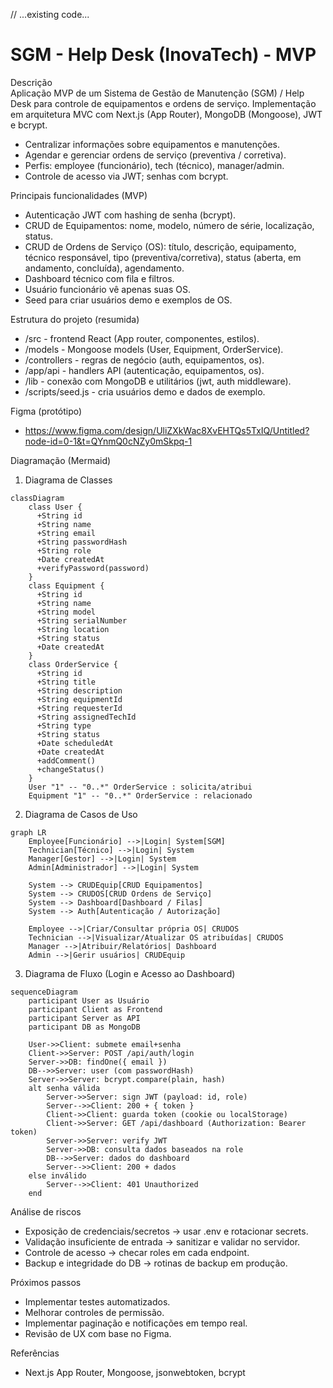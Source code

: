 // ...existing code...
# SGM - Help Desk (InovaTech) - MVP

Descrição  
Aplicação MVP de um Sistema de Gestão de Manutenção (SGM) / Help Desk para controle de equipamentos e ordens de serviço. Implementação em arquitetura MVC com Next.js (App Router), MongoDB (Mongoose), JWT e bcrypt.

- Centralizar informações sobre equipamentos e manutenções.
- Agendar e gerenciar ordens de serviço (preventiva / corretiva).
- Perfis: employee (funcionário), tech (técnico), manager/admin.
- Controle de acesso via JWT; senhas com bcrypt.

Principais funcionalidades (MVP)
- Autenticação JWT com hashing de senha (bcrypt).
- CRUD de Equipamentos: nome, modelo, número de série, localização, status.
- CRUD de Ordens de Serviço (OS): título, descrição, equipamento, técnico responsável, tipo (preventiva/corretiva), status (aberta, em andamento, concluída), agendamento.
- Dashboard técnico com fila e filtros.
- Usuário funcionário vê apenas suas OS.
- Seed para criar usuários demo e exemplos de OS.

Estrutura do projeto (resumida)
- /src - frontend React (App router, componentes, estilos).
- /models - Mongoose models (User, Equipment, OrderService).
- /controllers - regras de negócio (auth, equipamentos, os).
- /app/api - handlers API (autenticação, equipamentos, os).
- /lib - conexão com MongoDB e utilitários (jwt, auth middleware).
- /scripts/seed.js - cria usuários demo e dados de exemplo.
  
Figma (protótipo)
- https://www.figma.com/design/UliZXkWac8XvEHTQs5TxIQ/Untitled?node-id=0-1&t=QYnmQ0cNZy0mSkpq-1

Diagramação (Mermaid)

1) Diagrama de Classes
```mermaid
classDiagram
    class User {
      +String id
      +String name
      +String email
      +String passwordHash
      +String role
      +Date createdAt
      +verifyPassword(password)
    }
    class Equipment {
      +String id
      +String name
      +String model
      +String serialNumber
      +String location
      +String status
      +Date createdAt
    }
    class OrderService {
      +String id
      +String title
      +String description
      +String equipmentId
      +String requesterId
      +String assignedTechId
      +String type
      +String status
      +Date scheduledAt
      +Date createdAt
      +addComment()
      +changeStatus()
    }
    User "1" -- "0..*" OrderService : solicita/atribui
    Equipment "1" -- "0..*" OrderService : relacionado
```

2) Diagrama de Casos de Uso
```mermaid
graph LR
    Employee[Funcionário] -->|Login| System[SGM]
    Technician[Técnico] -->|Login| System
    Manager[Gestor] -->|Login| System
    Admin[Administrador] -->|Login| System

    System --> CRUDEquip[CRUD Equipamentos]
    System --> CRUDOS[CRUD Ordens de Serviço]
    System --> Dashboard[Dashboard / Filas]
    System --> Auth[Autenticação / Autorização]

    Employee -->|Criar/Consultar própria OS| CRUDOS
    Technician -->|Visualizar/Atualizar OS atribuídas| CRUDOS
    Manager -->|Atribuir/Relatórios| Dashboard
    Admin -->|Gerir usuários| CRUDEquip
```

3) Diagrama de Fluxo (Login e Acesso ao Dashboard)
```mermaid
sequenceDiagram
    participant User as Usuário
    participant Client as Frontend
    participant Server as API
    participant DB as MongoDB

    User->>Client: submete email+senha
    Client->>Server: POST /api/auth/login
    Server->>DB: findOne({ email })
    DB-->>Server: user (com passwordHash)
    Server->>Server: bcrypt.compare(plain, hash)
    alt senha válida
        Server->>Server: sign JWT (payload: id, role)
        Server-->>Client: 200 + { token }
        Client->>Client: guarda token (cookie ou localStorage)
        Client->>Server: GET /api/dashboard (Authorization: Bearer token)
        Server->>Server: verify JWT
        Server->>DB: consulta dados baseados na role
        DB-->>Server: dados do dashboard
        Server-->>Client: 200 + dados
    else inválido
        Server-->>Client: 401 Unauthorized
    end
```

Análise de riscos 
- Exposição de credenciais/secretos -> usar .env e rotacionar secrets.
- Validação insuficiente de entrada -> sanitizar e validar no servidor.
- Controle de acesso -> checar roles em cada endpoint.
- Backup e integridade do DB -> rotinas de backup em produção.

Próximos passos 
- Implementar testes automatizados.
- Melhorar controles de permissão.
- Implementar paginação e notificações em tempo real.
- Revisão de UX com base no Figma.

Referências
- Next.js App Router, Mongoose, jsonwebtoken, bcrypt
